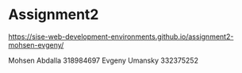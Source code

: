 # Assignment2
 
https://sise-web-development-environments.github.io/assignment2-mohsen-evgeny/

Mohsen Abdalla 318984697
Evgeny Umansky 332375252
